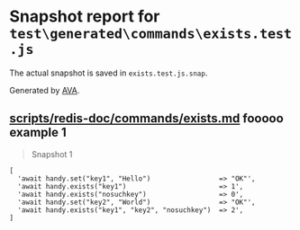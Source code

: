 # Snapshot report for `test\generated\commands\exists.test.js`

The actual snapshot is saved in `exists.test.js.snap`.

Generated by [AVA](https://ava.li).

## [scripts/redis-doc/commands/exists.md](../../../../scripts/redis-doc/commands/exists.md) fooooo example 1

> Snapshot 1

    [
      'await handy.set("key1", "Hello")                 => "OK"',
      'await handy.exists("key1")                       => 1',
      'await handy.exists("nosuchkey")                  => 0',
      'await handy.set("key2", "World")                 => "OK"',
      'await handy.exists("key1", "key2", "nosuchkey")  => 2',
    ]
